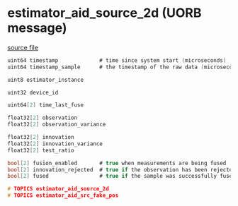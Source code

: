 # estimator_aid_source_2d (UORB message)



[source file](https://github.com/PX4/PX4-Autopilot/blob/release/1.13/msg/estimator_aid_source_2d.msg)

```c
uint64 timestamp             # time since system start (microseconds)
uint64 timestamp_sample      # the timestamp of the raw data (microseconds)

uint8 estimator_instance

uint32 device_id

uint64[2] time_last_fuse

float32[2] observation
float32[2] observation_variance

float32[2] innovation
float32[2] innovation_variance
float32[2] test_ratio

bool[2] fusion_enabled       # true when measurements are being fused
bool[2] innovation_rejected  # true if the observation has been rejected
bool[2] fused                # true if the sample was successfully fused

# TOPICS estimator_aid_source_2d
# TOPICS estimator_aid_src_fake_pos

```
